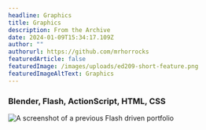 ```yaml
---
headline: Graphics
title: Graphics
description: From the Archive
date: 2024-01-09T15:34:17.109Z
author: ""
authorurl: https://github.com/mrhorrocks
featuredArticle: false
featuredImage: /images/uploads/ed209-short-feature.png
featuredImageAltText: Graphics
---
```

### Blender, Flash, ActionScript, HTML, CSS

![A screenshot of a previous Flash driven portfolio](/images/uploads/portfolio-2008.jpg "A screenshot of a previous Flash driven portfolio")

![]()
